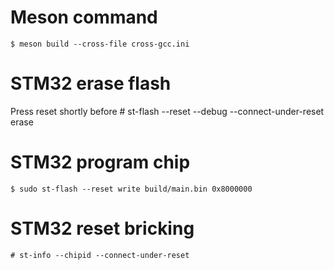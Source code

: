 # Meson command
    $ meson build --cross-file cross-gcc.ini

# STM32 erase flash
Press reset shortly before
    # st-flash --reset --debug --connect-under-reset erase

# STM32 program chip
    $ sudo st-flash --reset write build/main.bin 0x8000000

# STM32 reset bricking
    # st-info --chipid --connect-under-reset
